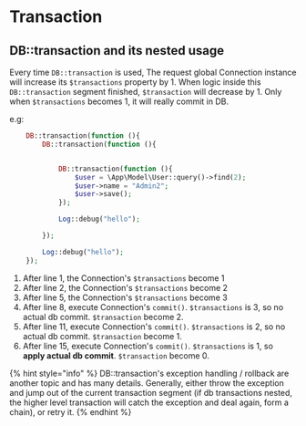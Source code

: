# Transaction

## DB::transaction and its nested usage

Every time  `DB::transaction` is used, The request global Connection instance will increase its `$transactions` property by 1. When logic inside this `DB::transaction` segment finished, `$transaction` will decrease by 1. Only when `$transactions` becomes 1,  it will really commit in DB. 

e.g:

```php
    DB::transaction(function (){
        DB::transaction(function (){


            DB::transaction(function (){
                $user = \App\Model\User::query()->find(2);
                $user->name = "Admin2";
                $user->save();
            });

            Log::debug("hello");

        });

        Log::debug("hello");
    });
```



1. After line 1, the Connection's `$transactions` become 1
2. After line 2, the Connection's `$transactions` become 2
3. After line 5, the Connection's `$transactions` become 3
4. After line 8, execute Connection's `commit()`. `$transactions` is 3, so no actual db commit. `$transaction` become 2.
5. After line 11, execute Connection's `commit()`. `$transactions` is 2, so no actual db commit. `$transaction` become 1.
6.  After line 15,  execute Connection's `commit()`. `$transactions` is 1, so **apply actual db commit**. `$transaction` become 0.

{% hint style="info" %}
DB::transaction's exception handling / rollback are another topic and has many details. Generally, either throw the exception and jump out of the current transaction segment \(if db transactions nested, the higher level transaction will catch the exception and deal again, form a chain\), or retry it.
{% endhint %}

